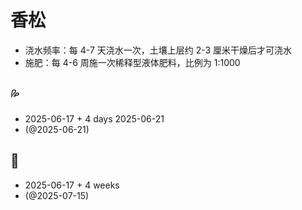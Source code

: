# 香松

- 浇水频率：每 4-7 天浇水一次，土壤上层约 2-3 厘米干燥后才可浇水
- 施肥：每 4-6 周施一次稀释型液体肥料，比例为 1:1000

## 💦

- 2025-06-17 + 4 days 2025-06-21
- (@2025-06-21)

## 💩

- 2025-06-17 + 4 weeks
- (@2025-07-15)